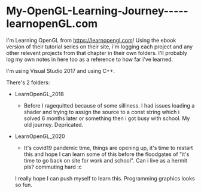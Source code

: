 # My-OpenGL-Learning-Journey-----learnopenGL.com
I'm Learning OpenGL from https://learnopengl.com! Using the ebook version of their tutorial series on their site, i'm logging each project and any other relevent projects from that chapter in their own folders.
I'll probably log my own notes in here too as a reference to how far i've learned.

I'm using Visual Studio 2017 and using C++.

There's 2 folders:
- LearnOpenGL_2018 
    - Before I ragequitted because of some silliness. I had issues loading a shader and trying to assign the source to a const string which i solved 6 months later or something then i got busy with school. My old journey. Depricated.
- LearnOpenGL_2020 
    - It's covid19 pandemic time, things are opening up, it's time to restart this and hope I can learn some of this before the floodgates of "it's time to go back on site for work and school". Can i live as a hermit pls? commuting hard :c

    I really hope I can push myself to learn this. Programming graphics looks so fun.
